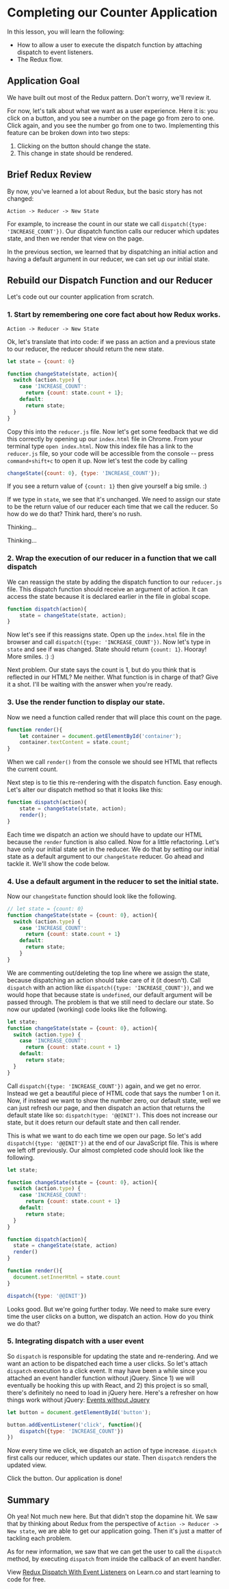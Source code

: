 Completing our Counter Application
==============

In this lesson, you will learn the following:

* How to allow a user to execute the dispatch function by attaching dispatch to event listeners.
* The Redux flow.

## Application Goal

We have built out most of the Redux pattern. Don't worry, we'll review it.

For now, let's talk about what we want as a user experience. Here it is: you click on a button, and you see a number on the page go from zero to one. Click again, and you see the number go from one to two. Implementing this feature can be broken down into two steps:

1. Clicking on the button should change the state.
2. This change in state should be rendered.

## Brief Redux Review

By now, you've learned a lot about Redux, but the basic story has not changed:

`Action -> Reducer -> New State`

For example, to increase the count in our state we call `dispatch({type: 'INCREASE_COUNT'})`. Our dispatch function calls our reducer which updates state, and then we render that view on the page.

In the previous section, we learned that by dispatching an initial action and having a default argument in our reducer, we can set up our initial state.

## Rebuild our Dispatch Function and our Reducer
Let's code out our counter application from scratch.


### 1. Start by remembering one core fact about how Redux works.

`Action -> Reducer -> New State`

Ok, let's translate that into code: if we pass an action and a previous state to our reducer, the reducer should return the new state.

```javascript
let state = {count: 0}

function changeState(state, action){
  switch (action.type) {
    case 'INCREASE_COUNT':
      return {count: state.count + 1};
    default:
      return state;
  }
}
```

Copy this into the `reducer.js` file. Now let's get some feedback that we did this correctly by opening up our `index.html` file in Chrome. From your terminal type `open index.html`. Now this index file has a link to the `reducer.js` file, so your code will be accessible from the console -- press `command+shift+c` to open it up. Now let's test the code by calling

```javascript
changeState({count: 0}, {type: 'INCREASE_COUNT'});
```

If you see a return value of `{count: 1}` then give yourself a big smile. :)

If we type in `state`, we see that it's unchanged. We need to assign our state to be the return value of our reducer each time that we call the reducer. So how do we do that? Think hard, there's no rush.

Thinking...

Thinking...

### 2. Wrap the execution of our reducer in a function that we call dispatch

We can reassign the state by adding the dispatch function to our `reducer.js` file. This dispatch function should receive an argument of action. It can access the state because it is declared earlier in the file in global scope.

```javascript
function dispatch(action){
	state = changeState(state, action);
}
```

 Now let's see if this reassigns state. Open up the `index.html` file in the browser and call `dispatch({type: 'INCREASE_COUNT'})`. Now let's type in `state` and see if was changed. State should return `{count: 1}`. Hooray! More smiles. :) :)

Next problem. Our state says the count is 1, but do you think that is reflected in our HTML? Me neither. What function is in charge of that? Give it a shot. I'll be waiting with the answer when you're ready.

### 3. Use the render function to display our state.

Now we need a function called render that will place this count on the page.

```javascript
function render(){
	let container = document.getElementById('container');
	container.textContent = state.count;
}
```

When we call `render()` from the console we should see HTML that reflects the current count.

Next step is to tie this re-rendering with the dispatch function. Easy enough. Let's alter our dispatch method so that it looks like this:

```javascript
function dispatch(action){
	state = changeState(state, action);
	render();
}
```

Each time we dispatch an action we should have to update our HTML because the `render` function is also called. Now for a little refactoring. Let's have only our initial state set in the reducer. We do that by setting our initial state as a default argument to our `changeState` reducer. Go ahead and tackle it. We'll show the code below.

### 4. Use a default argument in the reducer to set the initial state.

Now our `changeState` function should look like the following.

```javascript
// let state = {count: 0}
function changeState(state = {count: 0}, action){
  switch (action.type) {
    case 'INCREASE_COUNT':
      return {count: state.count + 1}
    default:
      return state;
	}
}
```

We are commenting out/deleting the top line where we assign the state, because dispatching an action should take care of it (it doesn't). Call `dispatch` with an action like `dispatch({type: 'INCREASE_COUNT'})`, and we would hope that because state is `undefined`, our default argument will be passed through. The problem is that we still need to declare our state. So now our updated (working) code looks like the following.

```javascript
let state;
function changeState(state = {count: 0}, action){
  switch (action.type) {
    case 'INCREASE_COUNT':
      return {count: state.count + 1}
    default:
      return state;
  }
}
```

Call `dispatch({type: 'INCREASE_COUNT'})` again, and we get no error.  Instead we get a beautiful piece of HTML code that says the number 1 on it. Now, if instead we want to show the number zero, our default state, well we can just refresh our page, and then dispatch an action that returns the default state like so: `dispatch(type: '@@INIT')`. This does not increase our state, but it does return our default state and then call render.

This is what we want to do each time we open our page. So let's add `dispatch({type: '@@INIT'})` at the end of our JavaScript file. This is where we left off previously. Our almost completed code should look like the following.

```javascript
let state;

function changeState(state = {count: 0}, action){
  switch (action.type) {
    case 'INCREASE_COUNT':
      return {count: state.count + 1}
    default:
      return state;
  }
}

function dispatch(action){
  state = changeState(state, action)
  render()
}

function render(){
  document.setInnerHtml = state.count
}

dispatch({type: '@@INIT'})
```

Looks good. But we're going further today. We need to make sure every time the user clicks on a button, we dispatch an action. How do you think we do that?

### 5. Integrating dispatch with a user event

So `dispatch` is responsible for updating the state and re-rendering. And we want an action to be dispatched each time a user clicks. So let's attach `dispatch` execution to a click event. It may have been a while since you attached an event handler function without jQuery.  Since 1) we will eventually be hooking this up with React, and 2) this project is so small, there's definitely no need to load in jQuery here. Here's a refresher on how things work without jQuery: [Events without Jquery](http://blog.garstasio.com/you-dont-need-jquery/events/)

```javascript
let button = document.getElementById('button');

button.addEventListener('click', function(){
	dispatch({type: 'INCREASE_COUNT'})
})
```

Now every time we click, we dispatch an action of type increase. `dispatch` first calls our reducer, which updates our state. Then `dispatch` renders the updated view.

Click the button. Our application is done!

## Summary

Oh yea! Not much new here. But that didn't stop the dopamine hit. We saw that by thinking about Redux from the perspective of `Action -> Reducer -> New state`, we are able to get our application going. Then it's just a matter of tackling each problem.

As for new information, we saw that we can get the user to call the `dispatch` method, by executing `dispatch` from inside the callback of an event handler.

<p class='util--hide'>View <a href='https://learn.co/lessons/redux-dispatch-with-event-listeners'>Redux Dispatch With Event Listeners</a> on Learn.co and start learning to code for free.</p>
